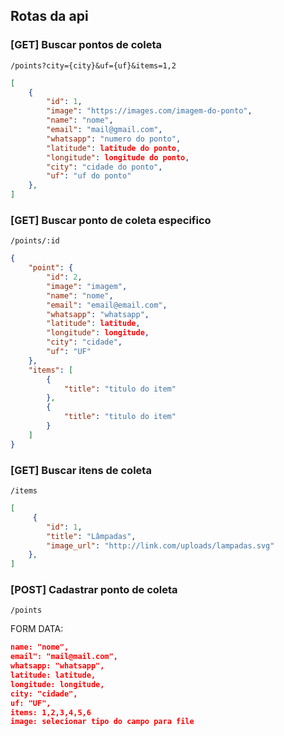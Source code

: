 ## Rotas da api

### [GET] Buscar pontos de coleta
```
/points?city={city}&uf={uf}&items=1,2
```
```JSON
[
    {
        "id": 1,
        "image": "https://images.com/imagem-do-ponto",
        "name": "nome",
        "email": "mail@gmail.com",
        "whatsapp": "numero do ponto",
        "latitude": latitude do ponto,
        "longitude": longitude do ponto,
        "city": "cidade do ponto",
        "uf": "uf do ponto"
    },
]
```

### [GET] Buscar ponto de coleta especifico
```
/points/:id
```
```JSON
{
    "point": {
        "id": 2,
        "image": "imagem",
        "name": "nome",
        "email": "email@email.com",
        "whatsapp": "whatsapp",
        "latitude": latitude,
        "longitude": longitude,
        "city": "cidade",
        "uf": "UF"
    },
    "items": [
        {
            "title": "titulo do item"
        },
        {
            "title": "titulo do item"
        }
    ]
}
```

### [GET] Buscar itens de coleta
```
/items
```
```JSON
[
     {
        "id": 1,
        "title": "Lâmpadas",
        "image_url": "http://link.com/uploads/lampadas.svg"
    },
]
```

### [POST] Cadastrar ponto de coleta
`/points`

FORM DATA:
```JSON
name: "nome",
email": "mail@mail.com", 
whatsapp: "whatsapp", 
latitude: latitude, 
longitude: longitude, 
city: "cidade",
uf: "UF", 
items: 1,2,3,4,5,6
image: selecionar tipo do campo para file

```

